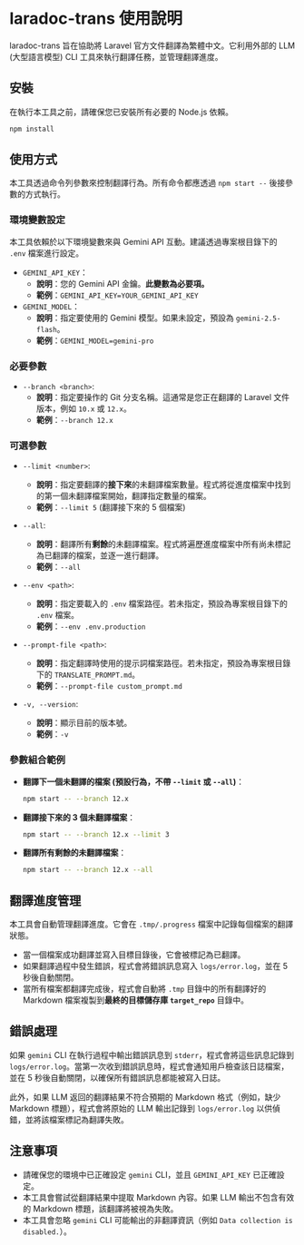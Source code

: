 # laradoc-trans 使用說明

laradoc-trans 旨在協助將 Laravel 官方文件翻譯為繁體中文。它利用外部的 LLM (大型語言模型) CLI 工具來執行翻譯任務，並管理翻譯進度。

## 安裝

在執行本工具之前，請確保您已安裝所有必要的 Node.js 依賴。

```bash
npm install
```

## 使用方式

本工具透過命令列參數來控制翻譯行為。所有命令都應透過 `npm start --` 後接參數的方式執行。

### 環境變數設定

本工具依賴於以下環境變數來與 Gemini API 互動。建議透過專案根目錄下的 `.env` 檔案進行設定。

*   `GEMINI_API_KEY`：
    *   **說明**：您的 Gemini API 金鑰。**此變數為必要項。**
    *   **範例**：`GEMINI_API_KEY=YOUR_GEMINI_API_KEY`
*   `GEMINI_MODEL`：
    *   **說明**：指定要使用的 Gemini 模型。如果未設定，預設為 `gemini-2.5-flash`。
    *   **範例**：`GEMINI_MODEL=gemini-pro`

### 必要參數

*   `--branch <branch>`:
    *   **說明**：指定要操作的 Git 分支名稱。這通常是您正在翻譯的 Laravel 文件版本，例如 `10.x` 或 `12.x`。
    *   **範例**：`--branch 12.x`

### 可選參數

*   `--limit <number>`:
    *   **說明**：指定要翻譯的**接下來**的未翻譯檔案數量。程式將從進度檔案中找到的第一個未翻譯檔案開始，翻譯指定數量的檔案。
    *   **範例**：`--limit 5` (翻譯接下來的 5 個檔案)

*   `--all`:
    *   **說明**：翻譯所有**剩餘**的未翻譯檔案。程式將遍歷進度檔案中所有尚未標記為已翻譯的檔案，並逐一進行翻譯。
    *   **範例**：`--all`

*   `--env <path>`:
    *   **說明**：指定要載入的 `.env` 檔案路徑。若未指定，預設為專案根目錄下的 `.env` 檔案。
    *   **範例**：`--env .env.production`

*   `--prompt-file <path>`:
    *   **說明**：指定翻譯時使用的提示詞檔案路徑。若未指定，預設為專案根目錄下的 `TRANSLATE_PROMPT.md`。
    *   **範例**：`--prompt-file custom_prompt.md`

*   `-v, --version`:
    *   **說明**：顯示目前的版本號。
    *   **範例**：`-v`

### 參數組合範例

*   **翻譯下一個未翻譯的檔案 (預設行為，不帶 `--limit` 或 `--all`)**：
    ```bash
    npm start -- --branch 12.x
    ```

*   **翻譯接下來的 3 個未翻譯檔案**：
    ```bash
    npm start -- --branch 12.x --limit 3
    ```

*   **翻譯所有剩餘的未翻譯檔案**：
    ```bash
    npm start -- --branch 12.x --all
    ```

## 翻譯進度管理

本工具會自動管理翻譯進度。它會在 `.tmp/.progress` 檔案中記錄每個檔案的翻譯狀態。

*   當一個檔案成功翻譯並寫入目標目錄後，它會被標記為已翻譯。
*   如果翻譯過程中發生錯誤，程式會將錯誤訊息寫入 `logs/error.log`，並在 5 秒後自動關閉。
*   當所有檔案都翻譯完成後，程式會自動將 `.tmp` 目錄中的所有翻譯好的 Markdown 檔案複製到**最終的目標儲存庫 `target_repo`** 目錄中。

## 錯誤處理

如果 `gemini` CLI 在執行過程中輸出錯誤訊息到 `stderr`，程式會將這些訊息記錄到 `logs/error.log`。當第一次收到錯誤訊息時，程式會通知用戶檢查該日誌檔案，並在 5 秒後自動關閉，以確保所有錯誤訊息都能被寫入日誌。

此外，如果 LLM 返回的翻譯結果不符合預期的 Markdown 格式（例如，缺少 Markdown 標題），程式會將原始的 LLM 輸出記錄到 `logs/error.log` 以供偵錯，並將該檔案標記為翻譯失敗。

## 注意事項

*   請確保您的環境中已正確設定 `gemini` CLI，並且 `GEMINI_API_KEY` 已正確設定。
*   本工具會嘗試從翻譯結果中提取 Markdown 內容。如果 LLM 輸出不包含有效的 Markdown 標題，該翻譯將被視為失敗。
*   本工具會忽略 `gemini` CLI 可能輸出的非翻譯資訊（例如 `Data collection is disabled.`）。